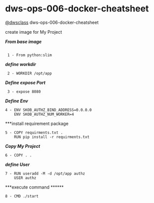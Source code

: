 # dws-ops-006-docker-cheatsheet

[@dwsclass](https://github.com/dwsclass) dws-ops-006-docker-cheatsheet

create image for My Project

***From base image***
```
 
 1 - From python:slim

```
***define workdir*** 
```
 2 - WORKDIR /opt/app
```
***Define expose Port***
```
 3 - expose 8080
 ```
 ***Define Env***
 ```
 4 - ENV SKOB_AUTHZ_BIND_ADDRESS=0.0.0.0
     ENV SKOB_AUTHZ_NUM_WORKER=4
 ```
 ***install requirement  package 
 ```
 5 - COPY requirments.txt .
     RUN pip install -r requirments.txt
 ```
 ***Copy  My Project***
 ```
 6 - COPY . .
 ```
 ***define User***
 ```
 7 - RUN useradd -M -d /opt/app authz
     USER authz
 ```
 ***execute command ******
 ```
 8 - CMD ./start
 ```
